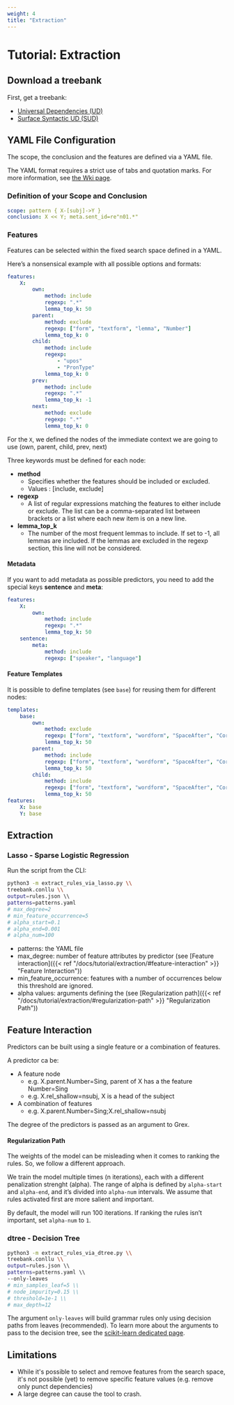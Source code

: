 ```yaml
---
weight: 4
title: "Extraction"
---
```


# Tutorial: Extraction

## Download a treebank
First, get a treebank:

- [Universal Dependencies (UD)](https://lindat.mff.cuni.cz/repository/items/55b06337-e49c-4631-9328-b1a38322b1d4)
- [Surface Syntactic UD (SUD)](https://surfacesyntacticud.github.io/data/)

## YAML File Configuration

The scope, the conclusion and the features are defined via a YAML file.

The YAML format requires a strict use of tabs and quotation marks. For more information, see [the Wki page](https://en.wikipedia.org/wiki/YAML).

###  Definition of your Scope and Conclusion

```yaml
scope: pattern { X-[subj]->Y }
conclusion: X << Y; meta.sent_id=re"n01.*"
```

###  Features

Features can be selected within the fixed search space defined in a YAML. 

Here’s a nonsensical example with all possible options and formats:

```yaml
features:
    X:
        own:
            method: include
            regexp: ".*"
            lemma_top_k: 50
        parent:
            method: exclude
            regexp: ["form", "textform", "lemma", "Number"]
            lemma_top_k: 0
        child:
            method: include
            regexp:
                - "upos"
                - "PronType"
            lemma_top_k: 0
        prev:
            method: include
            regexp: ".*"
            lemma_top_k: -1
        next:
            method: exclude
            regexp: ".*"
            lemma_top_k: 0
```

For the `X`, we defined the nodes of the immediate context we are going to use (own, parent, child, prev, next)

Three keywords must be defined for each node: 

- **method**
    - Specifies whether the features should be included or excluded.
    - Values : [include, exclude]
- **regexp**
    - A list of regular expressions matching the features to either include or exclude. The list can be a comma-separated list between brackets or a list where each new item is on a new line.
- **lemma_top_k**
    - The number of the most frequent lemmas to include. If set to -1, all lemmas are included. If the lemmas are excluded in the regexp section, this line will not be considered.


####  Metadata

If you want to add metadata as possible predictors, you need to add the special keys **sentence** and **meta**: 

```yaml
features:
    X:
        own:
            method: include
            regexp: ".*"
            lemma_top_k: 50
    sentence:
        meta:
            method: include
            regexp: ["speaker", "language"]
```

####  Feature Templates

It is possible to define templates (see `base`) for reusing them for different nodes:

```yaml
templates:
    base:
        own:
            method: exclude
            regexp: ["form", "textform", "wordform", "SpaceAfter", "Correct.*"]
            lemma_top_k: 50
        parent:
            method: include
            regexp: ["form", "textform", "wordform", "SpaceAfter", "Correct.*"]
            lemma_top_k: 50
        child:
            method: include
            regexp: ["form", "textform", "wordform", "SpaceAfter", "Correct.*"]
            lemma_top_k: 50
features:
    X: base
    Y: base
```

## Extraction

### Lasso - Sparse Logistic Regression

Run the script from the CLI:

```bash
python3 -m extract_rules_via_lasso.py \\
treebank.conllu \\
output=rules.json \\
patterns=patterns.yaml
# max_degree=2
# min_feature_occurrence=5
# alpha_start=0.1
# alpha_end=0.001
# alpha_num=100
```
- patterns: the YAML file
- max_degree: number of feature attributes by predictor (see [Feature interaction]({{< ref "/docs/tutorial/extraction/#feature-interaction" >}} "Feature Interaction"))
- min_feature_occurrence: features with a number of occurrences below this threshold are ignored.
- alpha values: arguments defining the (see [Regularization path]({{< ref "/docs/tutorial/extraction/#regularization-path" >}} "Regularization Path")) 

## Feature Interaction

Predictors can be built using a single feature or a combination of features.

A predictor ca be:

- A feature node
    - e.g. X.parent.Number=Sing, parent of X has a the feature Number=Sing
    - e.g. X.rel_shallow=nsubj, X is a head of the subject
- A combination of features
    - e.g. X.parent.Number=Sing;X.rel_shallow=nsubj

The degree of the predictors is passed as an argument to Grex.

#### Regularization Path

The weights of the model can be misleading when it comes to ranking the rules. So, we follow a different approach. 

We train the model multiple times (n iterations), each with a different penalization strenght (alpha). The range of alpha is defined by `alpha-start` and `alpha-end`, and it’s divided into `alpha-num` intervals. We assume that rules activated first are more salient and important.

By default, the model will run 100 iterations. If ranking the rules isn’t important, set `alpha-num` to `1`.

### dtree - Decision Tree

```bash
python3 -m extract_rules_via_dtree.py \\
treebank.conllu \\
output=rules.json \\
patterns=patterns.yaml \\
--only-leaves
# min_samples_leaf=5 \\
# node_impurity=0.15 \\
# threshold=1e-1 \\
# max_depth=12
```
The argument `only-leaves` will build grammar rules only using decision paths from leaves (recommended). To learn more about the arguments to pass to the decision tree, see the [scikit-learn dedicated page](https://scikit-learn.org/stable/modules/generated/sklearn.tree.DecisionTreeClassifier.html#sklearn.tree.DecisionTreeClassifier).

## Limitations

- While it's possible to select and remove features from the search space, it's not possible (yet) to remove specific feature values (e.g. remove only punct dependencies)
- A large degree can cause the tool to crash. 